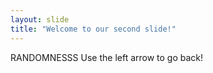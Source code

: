 ```yaml
---
layout: slide
title: "Welcome to our second slide!"
---
```

RANDOMNESSS
Use the left arrow to go back!
